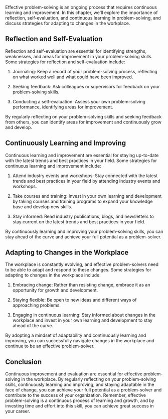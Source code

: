 
Effective problem-solving is an ongoing process that requires continuous learning and improvement. In this chapter, we'll explore the importance of reflection, self-evaluation, and continuous learning in problem-solving, and discuss strategies for adapting to changes in the workplace.

Reflection and Self-Evaluation
------------------------------

Reflection and self-evaluation are essential for identifying strengths, weaknesses, and areas for improvement in your problem-solving skills. Some strategies for reflection and self-evaluation include:

1. Journaling: Keep a record of your problem-solving process, reflecting on what worked well and what could have been improved.

2. Seeking feedback: Ask colleagues or supervisors for feedback on your problem-solving skills.

3. Conducting a self-evaluation: Assess your own problem-solving performance, identifying areas for improvement.

By regularly reflecting on your problem-solving skills and seeking feedback from others, you can identify areas for improvement and continuously grow and develop.

Continuously Learning and Improving
-----------------------------------

Continuous learning and improvement are essential for staying up-to-date with the latest trends and best practices in your field. Some strategies for continuous learning and improvement include:

1. Attend industry events and workshops: Stay connected with the latest trends and best practices in your field by attending industry events and workshops.

2. Take courses and training: Invest in your own learning and development by taking courses and training programs to expand your knowledge base and develop new skills.

3. Stay informed: Read industry publications, blogs, and newsletters to stay current on the latest trends and best practices in your field.

By continuously learning and improving your problem-solving skills, you can stay ahead of the curve and achieve your full potential as a problem-solver.

Adapting to Changes in the Workplace
------------------------------------

The workplace is constantly evolving, and effective problem-solvers need to be able to adapt and respond to these changes. Some strategies for adapting to changes in the workplace include:

1. Embracing change: Rather than resisting change, embrace it as an opportunity for growth and development.

2. Staying flexible: Be open to new ideas and different ways of approaching problems.

3. Engaging in continuous learning: Stay informed about changes in the workplace and invest in your own learning and development to stay ahead of the curve.

By adopting a mindset of adaptability and continuously learning and improving, you can successfully navigate changes in the workplace and continue to be an effective problem-solver.

Conclusion
----------

Continuous improvement and evaluation are essential for effective problem-solving in the workplace. By regularly reflecting on your problem-solving skills, continuously learning and improving, and staying adaptable in the face of change, you can achieve your full potential as a problem-solver and contribute to the success of your organization. Remember, effective problem-solving is a continuous process of learning and growth, and by investing time and effort into this skill, you can achieve great success in your career.
